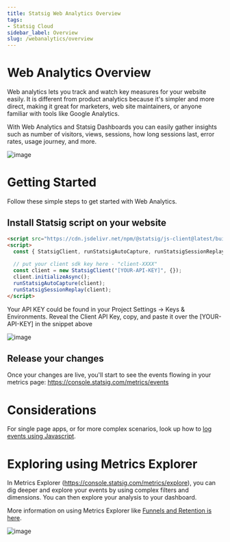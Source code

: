 ```yaml
---
title: Statsig Web Analytics Overview
tags:
- Statsig Cloud 
sidebar_label: Overview
slug: /webanalytics/overview
---
```


# Web Analytics Overview

Web analytics lets you track and watch key measures for your website easily. It is different from product analytics because it's simpler and more direct, making it great for marketers, web site maintainers, or anyone familiar with tools like Google Analytics. 

With Web Analytics and Statsig Dashboards you can easily gather insights such as number of visitors, views, sessions, how long sessions last, error rates, usage journey, and more.

![image](https://github.com/statsig-io/js-client/assets/74588208/9b581024-3739-402d-a62d-c91f76adc784)

# Getting Started

Follow these simple steps to get started with Web Analytics.

## Install Statsig script on your website

```html
<script src="https://cdn.jsdelivr.net/npm/@statsig/js-client@latest/build/statsig-js-client+session-replay+web-analytics.min.js"></script>
<script>
  const { StatsigClient, runStatsigAutoCapture, runStatsigSessionReplay } = window.Statsig;
  
  // put your client sdk key here - "client-XXXX"
  const client = new StatsigClient("[YOUR-API-KEY]", {});
  client.initializeAsync();
  runStatsigAutoCapture(client);
  runStatsigSessionReplay(client);
</script>
```

Your API KEY could be found in your Project Settings -> Keys & Environments. Reveal the Client API Key, copy, and paste it over the [YOUR-API-KEY] in the snippet above

![image](https://github.com/statsig-io/js-client/assets/74588208/0180a38a-2b3d-43c6-aa8e-4ea04c8ac751)

## Release your changes

Once your changes are live, you'll start to see the events flowing in your metrics page: https://console.statsig.com/metrics/events

# Considerations

For single page apps, or for more complex scenarios, look up how to [log events using Javascript](/client/javascript-sdk#logging-an-event).

# Exploring using Metrics Explorer

In Metrics Explorer (https://console.statsig.com/metrics/explore), you can dig deeper and explore your events by using complex filters and dimensions.  You can then explore your analysis to your dashboard.

More information on using Metrics Explorer like [Funnels and Retention is here](/mex/drilldown).

![image](https://github.com/statsig-io/js-client/assets/74588208/f4ed6f2c-79ce-4e47-ba6d-8dbe69978cc0)
